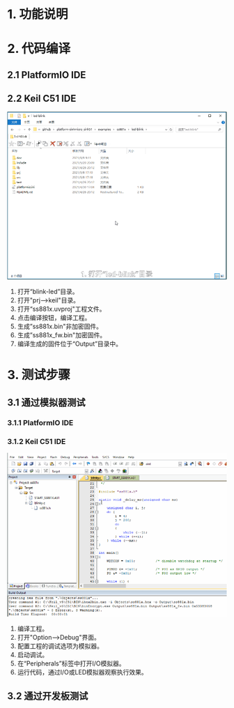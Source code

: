 # 1. 功能说明



# 2. 代码编译

## 2.1 PlatformIO IDE

## 2.2 Keil C51 IDE
![image](https://github.com/ssmcu/platform-sinhmicro_sinh51/blob/main/examples/ss881x/led-blink/doc/led-blink-build.gif)
1. 打开“blink-led”目录。
2. 打开"prj-->keil"目录。
3. 打开“ss881x.uvproj"工程文件。
4. 点击编译按钮，编译工程。
5. 生成”ss881x.bin"非加密固件。
6. 生成”ss881x_fw.bin"加密固件。
7. 编译生成的固件位于“Output”目录中。

# 3. 测试步骤

## 3.1 通过模拟器测试
### 3.1.1 PlatformIO IDE

### 3.1.2 Keil C51 IDE
![image](https://github.com/ssmcu/platform-sinhmicro_sinh51/blob/main/examples/ss881x/led-blink/doc/led-blink-simulator.gif)
1. 编译工程。
2. 打开"Option-->Debug"界面。
3. 配置工程的调试选项为模拟器。
4. 启动调试。
5. 在“Peripherals”标签中打开I/O模拟器。
6. 运行代码，通过I/O或LED模拟器观察执行效果。

## 3.2 通过开发板测试
